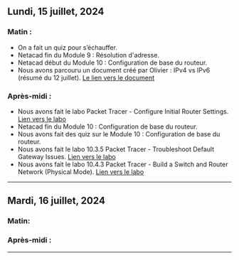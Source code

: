 
## Lundi, 15 juillet, 2024

### Matin :

- On a fait un quiz pour s’échauffer.
- Netacad fin du Module 9 : Résolution d'adresse.
- Netacad début du Module 10 : Configuration de base du routeur.
- Nous avons parcouru un document créé par Olivier : IPv4 vs IPv6 (résumé du 12 juillet). [Le lien vers le document](https://docs.google.com/document/d/1vTqv1-AuHMY55-_n4yB7KTTKyNUV0V5g/edit?usp=sharing&ouid=107882186599568955026&rtpof=true&sd=true)

### Après-midi :

- Nous avons fait le labo Packet Tracer - Configure Initial Router Settings. [Lien vers le labo](https://drive.google.com/file/d/1spvCrb9a-OsFz-7DEM67XGdAzjcg8zqu/view?usp=sharing)
- Netacad fin du Module 10 : Configuration de base du routeur.
- Nous avons fait des quiz sur le Module 10 : Configuration de base du routeur.
- Nous avons fait le labo 10.3.5 Packet Tracer - Troubleshoot Default Gateway Issues. [Lien vers le labo](https://drive.google.com/file/d/10UoZHtsmiZnrG1hKkMz3OaVFHDI1f8Wx/view?usp=sharing)
- Nous avons fait le labo 10.4.3 Packet Tracer - Build a Switch and Router Network (Physical Mode). [Lien vers le labo](https://drive.google.com/file/d/1IQKG5VeK0DbWgG8S-DEp9cfABuFvwN7Q/view?usp=sharing)

---

## Mardi, 16 juillet, 2024
### Matin:

### Après-midi :

---

